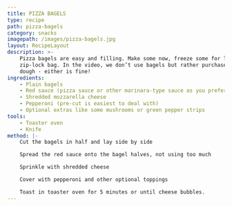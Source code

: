 ```yaml
---
title: PIZZA BAGELS
type: recipe
path: pizza-bagels
category: snacks
imagepath: /images/pizza-bagels.jpg
layout: RecipeLayout
description: >-
    Pizza bagels are easy and filling. Make some now, freeze some for later in a
    zip-lock bag. In the video, we don’t use bagels but rather purchased pizza
    dough - either is fine!
ingredients:
    - Plain bagels
    - Red sauce (pizza sauce or other marinara-type sauce as you prefer)
    - Shredded mozzarella cheese
    - Pepperoni (pre-cut is easiest to deal with)
    - Optional extras like some mushrooms or green pepper strips
tools:
    - Toaster oven
    - Knife
method: |-
    Cut the bagels in half and lay side by side

    Spread the red sauce onto the bagel halves, not using too much

    Sprinkle with shredded cheese

    Cover with pepperoni and other optional toppings

    Toast in toaster oven for 5 minutes or until cheese bubbles.
---
```

